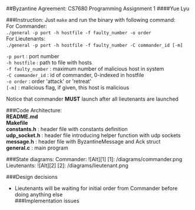 ##Byzantine Agreement: CS7680 Programming Assignment 1
####Yue Lyu

###Instruction:
Just `make` and run the binary with following command:<br />
For Commander:<br />
`./general -p port -h hostfile -f faulty_number -o order`<br />
For Lieutenants:<br />
`./general -p port -h hostfile -f faulty_number -C commander_id [-m]`  

`-p port`            : port number    
`-h hostfile`        : path to file with hosts  
`-f faulty_number`   : maximum number of malicious host in system  
`-C commander_id`    : id of commander, 0-indexed in hostfile  
`-o order`           : order 'attack' or 'retreat'  
`[-m]`               : malicious flag, if given, this host is malicious

Notice that commander **MUST** launch after all lieutenants are launched

###Code Architecture:  
**README.md**       
**Makefile**        
**constants.h**     : header file with constants definition   
**udp_socket.h**    : header file introducing helper function with udp sockets  
**message.h**      : header file with ByzantineMessage and Ack struct  
**general.c**       : main program  
  
###State diagrams:
Commander:
![Alt][1]
[1]: /diagrams/commander.png
Lieutenants:
![Alt][2]
[2]: /diagrams/lieutenant.png

###Design decisions
- Lieutenants will be waiting for initial order from Commander before doing anything else  
###Implementation issues

